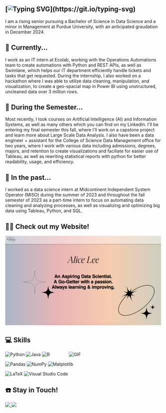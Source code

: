 ## [![Typing SVG](https://readme-typing-svg.demolab.com?font=Fira+Code&size=29&duration=4996&pause=1000&color=B687F7&center=true&vCenter=true&width=470&height=44&lines=Hi%2C+I'm+Alice+Lee%2C+Welcome!)](https://git.io/typing-svg)


I am a rising senior pursuing a Bachelor of Science in Data Science and a minor in Management at Purdue University, with an anticipated graudation in December 2024.  

## 📆 Currently...
I work as an IT intern at Ecolab, working with the Operations Automations team to create automations with Python and REST APIs, as well as Swimlane, which helps our IT department efficiently handle tickets and tasks that get requested. During the internship, I also worked on a hackathon where I was able to utilize data cleaning, manipulation, and visualization, to create a geo-spacial map in Power BI using unstructured, uncleaned data over 3 million rows.

## 📝 During the Semester...
Most recently, I took courses on Artificial Intelligence (AI) and Information Systems, as well as many others which you can find on my LinkedIn. I'll be entering my final semester this fall, where I'll work on a capstone project and learn more about Large Scale Data Analysis. I also have been a data engineer + assistant for the College of Science Data Management office for two years, where I work with various data including admissions, degrees, majors, and retention to create visualizations and faciliate for easier use of Tableau, as well as rewriting statistical reports with python for better readability, usage, and efficiency.

## 📁 In the past...
I worked as a data science intern at Midcontinent Independent System Operator (MISO) during the summer of 2023 and throughout the fall semester of 2023 as a part-time intern to focus on automating data cleaning and analyzing processes, as well as visualizing and optimizing big data using Tableau, Python, and SQL.


## 👩‍💻 Check out my Website!
[<img src="Website.png" width="500">](https://www.alicehlee.com)

## :computer: Skills 
<img align= "right" alt="GIF" src="https://github.com/alicehaemi/alicehaemi/assets/88690930/7ac56a3d-3e27-44e1-b285-617286740296" width="300" />

![Python](https://img.shields.io/badge/python-3670A0?style=for-the-badge&logo=python&logoColor=ffdd54)
![Java](https://img.shields.io/badge/java-%23ED8B00.svg?style=for-the-badge&logo=openjdk&logoColor=white)
![R](https://img.shields.io/badge/r-%23276DC3.svg?style=for-the-badge&logo=r&logoColor=white)  

![Pandas](https://img.shields.io/badge/pandas-%23150458.svg?style=for-the-badge&logo=pandas&logoColor=white)
![NumPy](https://img.shields.io/badge/numpy-%23013243.svg?style=for-the-badge&logo=numpy&logoColor=white)
![Matplotlib](https://img.shields.io/badge/Matplotlib-%23ffffff.svg?style=for-the-badge&logo=Matplotlib&logoColor=black)  

![LaTeX](https://img.shields.io/badge/latex-%23008080.svg?style=for-the-badge&logo=latex&logoColor=white)
![Visual Studio Code](https://img.shields.io/badge/Visual%20Studio%20Code-0078d7.svg?style=for-the-badge&logo=visual-studio-code&logoColor=white)

## :phone: Stay in Touch!

<a href="https://www.linkedin.com/in/haemi-lee/">
<img src="https://img.shields.io/badge/linkedin-%230077B5.svg?&style=for-the-badge&logo=linkedin&logoColor=white" height=25>  
</a> 

<a href="mailto: alicehaemilee@gmail.com"> 
<img src="https://img.shields.io/badge/Gmail-D14836?style=for-the-badge&logo=gmail&logoColor=white" height=25>
</a>
